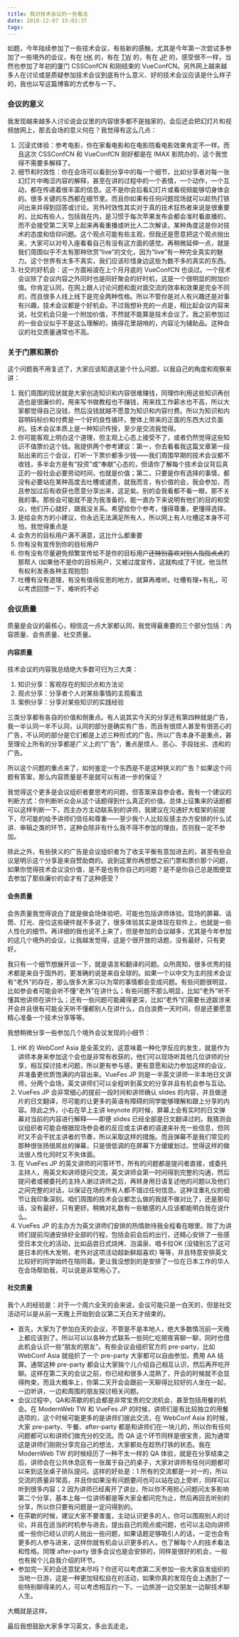 ```yaml
---
title: 我对技术会议的一些看法
date: 2018-12-07 15:03:37
tags:
---
```


如题，今年陆续参加了一些技术会议，有些新的感触，尤其是今年第一次尝试多参加了一些境外的会议，有在 [HK](https://www.webconf.asia) 的，有在 [TW](https://modernweb.tw/2018/) 的，有在 [JP](https://vuefes.jp) 的，感受很不一样，当然也参加了年初的厦门 CSSConfCN 和刚结束的 VueConfCN。另外网上越来越多人在讨论或是质疑参加技术会议到底有什么意义、好的技术会议应该是什么样子的，我也以写这篇博客的方式参与一下。

<!-- more -->

### 会议的意义

我发现越来越多人讨论说会议里的内容很多都不是独家的，会后还会把幻灯片和视频放网上，那去会场的意义何在？我觉得有这么几点：

1. 沉浸式体验：参考电影，你在家看电影和在电影院看电影效果肯定不一样。而且这次 CSSConfCN 和 VueConfCN 刚好都是在 IMAX 影院办的，这个我觉得不需要多解释了。
2. 细节和时效性：你在会场可以看到分享中的每一个细节，比如分享者对每一张幻灯片中晦涩内容的解释，甚至在讲的过程中的一个表情，一个动作，一个互动，都在传递着很丰富的信息。这不是你会后看幻灯片或看视频能够切身体会的。很多关键的东西都在细节里。而且你如果有任何问题现场就可以趁热打铁问出来并得到回答或讨论。另外时效性其实对于真的技术狂热者来说是很重要的，比如有些人，包括我在内，是习惯于每次苹果发布会都会准时看直播的，而不会接受第二天早上起来再看重播或听比人二次解读，某种角度这是你对技术的态度和信仰问题。这个观点可能有些主观，但我还是愿意把这个观点抛出来，大家可以对号入座看看自己有没有这方面的感觉。再稍微延伸一点，就是我们周围似乎不太有那种欣赏“live”的文化，因为“live”有一种完全真实的魅力。这个世界有太多不真实，我们应该珍惜身边这些为数不多的真实的东西。
3. 社交的好机会：这一方面裕波在上个月月底的 VueConfCN 也谈过。一个技术会议除了会议内容之外同时也是同好聚会的好时机，这是一个很明显的附加价值。你肯定认同，在网上跟人讨论问题和面对面交流的效率和效果是完全不同的，而且很多人线上线下是完全两种性格。所以不管你是对人有兴趣还是对事有兴趣，技术会议都是个好机会。不过我想补充的一点是，相比起会议内容来说，社交机会只是一个附加价值，不然就不能算是技术会议了。我之前参加过的一些会议似乎不是这么理解的，搞得花里胡哨的，内容沦为辅助品。这种会议的社交质量通常也不高。

### 关于门票和票价

这个问题我不用复述了，大家应该知道这是个什么问题，以我自己的角度和观察来讲：

1. 我们周围的现状就是大家创造知识和内容很难赚钱，同理你利用这些知识再创造也是很廉价的，用来写书做教程也不赚钱，用来找工作薪水也不高，所以大家都觉得自己没钱，然后没钱就越不愿意为知识和内容付费。所以为知识和内容明码标价和付费是一个好的良性循环。整体上带来的正面的东西大过负面的。技术会议本质上是一种知识传授，至少是交流我觉得。
2. 你可能客观上明白这个道理，但主观上心态上接受不了，或者仍然觉得这些知识不值票价这个钱。我提供两个参考建议：第一，你去看看我这篇文章第一段贴出来的三个会议，打听一下票价都多少钱——我们周围早期的技术会议都不收钱，多半会方是有“投资”或“奉献”心态的，但请你了解每个技术会议背后真正的一般社会必要劳动时间，也就是价值；第二，只要是你有选择的事情，都没有必要站在某种高度去吐槽或谴责，就我而言，有价值的会，我会参加，而且参加过后有收获也愿意分享出来，这足矣。别的会我看都不看一眼，那不关我的事。那些会可能就不是为我准备的，能一直办下来说明有他们的目的和受众，他们开心就好，跟我没关系。希望给你个参考，懂得尊重，更懂得选择。
3. 是给会务方的小建议，你永远无法满足所有人，所以网上有人吐槽这本身不可怕，我觉得重点是
  1. 会务方的目标用户满不满意，这比什么都重要
  2. 你有没有宣传到你的目标用户
  3. 你有没有尽量避免频繁宣传给不是你的目标用户<s>还特别喜欢对别人指指点点</s>的那帮人 (如果他不是你的目标用户，又被过度宣传，这就构成了干扰，他当然有权利发表各种主观抱怨)
  4. 吐槽有没有道理，有没有值得反思的地方，就算再难听。吐槽有理+有礼，可以考虑回馈一下，难听的不必

### 会议质量

质量是会议的最核心，相信这一点大家都认同，我觉得最重要的三个部分包括：内容质量、会务质量、社交质量。

#### 内容质量

技术会议的内容我总结绝大多数可归为三大类：

1. 知识分享：客观存在的知识点和方法论
2. 观点分享：分享者个人对某些事情的主观看法
3. 案例分享：分享对某些知识的实践经验

三类分享都有各自的价值和侧重点。有人说其实今天的分享还有第四种就是广告，我一半认同一半不认同，认同的部分是确实有广告，而且有很烦人甚至有很恶心的广告，不认同的部分是它们都是上述三种形式的广告。所以广告本身不是重点，甚至理论上所有的分享都是广义上的“广告”，重点是烦人、恶心、手段拙劣、违和的广告。

所以这个问题的重点来了，如何鉴定一个东西是不是这种狭义的广告？如果这个问题有答案，那么内容质量是不是就可以有进一步的保证？

我觉得这个更多是会议组织者要思考的问题，但答案来自参会者。我有一个建议的判断方式：你判断听众会从这个话题得到什么真正的价值。总体上征集来的话题都可以这样判断一下，而主办方主动联系到的讲师，我建议在沟通好大框架的前提下，尽可能的给予讲师们信任和尊重——至少我个人比较反感主办方安排的什么试讲、审稿之类的环节，这种会除非有什么我不得不参加的理由，否则我一定不参加。

除此之外，有些狭义的广告是会议组织者为了收支平衡有意加进去的，甚至有些会议是明示这个分享是来自赞助商的。说到这里你再想想之前门票和票价那个问题，如果你觉得技术会议没价值，是不是也有你自己的问题？是不是你自己总是图便宜去参加了那些廉价的会才有了这种感受？

#### 会务质量

会务质量我觉得说白了就是做会场体验吧，可能也包括讲师体验。现场的屏幕、话筒、灯光、座位这些硬件就不多说了，很多体验其实是体现在软件上，也就是一些人性化的细节。再详细的我也说不上来了，但是参加的会议越多，尤其是今年参加的这几个境外的会议，让我越发觉得，这是个很开放的话题，没有最好，只有更好。

我只有一个细节想展开谈一下，就是语言和翻译的问题。众所周知，很多优秀的技术都是来自于国外的，更准确的说是来自全球的。如果一个以中文为主的技术会议有“老外”的存在，那么很多大家习以为常的事情都会变成问题。有些问题很明显，比如参会者可能会听不懂“老外”在讲什么；有些问题不那么明显，比如“老外”听不懂其他讲师在讲什么；还有一些问题可能藏得更深，比如“老外”们需要长途跋涉来开会并且很有可能全天听不懂都别人在讲什么，白白浪费一天时间，但是还要愿意精心准备一个技术分享等等。

我想稍微分享一些参加几个境外会议发现的小细节：

1. HK 的 WebConf Asia 是全英文的，这意味着一种化学反应的发生，就是作为讲师本身来参加这个会也是非常有收获的，他们可以现场听其他几位讲师的分享，相互探讨技术问题，所以更有参与感，更有意愿和动力参加这样的会议，并准备更优质饱满的内容出来。VueFes JP 则是一半英文讲师一半本地日文讲师，分两个会场，英文讲师们可以全程听到英文的分享并且有机会参与互动。
2. VueFes JP 会非常细心的提前一段时间和讲师确认 slides 的内容，并且做逐片的日文翻译，尽可能的让更多的英语有障碍的同学能够理解和跟上分享的内容。除此之外，小右在早上主讲 keynote 的时候，屏幕上会有实时的日文弹幕对当前的内容进行解释——即便 slides 已经全部是日文翻译过的。我猜测会议组织者可能会根据现场参会者的反应或主讲者的语速来补充一些信息，但同时又不会干扰主讲者的节奏，所以采取这样的措施。而且弹幕不是我们常见的那种很张扬很屌丝的弹幕，只是很低调的在屏幕下方缓缓划过。觉得这样的做法很人性化同时又不失体面。
3. 在 VueFes JP 的英文讲师的问答环节，所有的问题都是提问者直接，或委托主持人，用英文和讲师提问交流，英文讲师会第一时间得到完整的沟通，然后提问者或被委托的主持人谢过讲师之后，再转身用日语复述他的问题以及他们之间完整的对话，以保证在场的所有人都不错过任何信息。这种注重礼仪的细节让我印象深刻。咱们周围的技术会议都怎么做的我就不做对比了，还是那句话，没有最好，只有更好。稍微对礼数有一些敏感的人应该都能明白我在说什么。
4. VueFes JP 的主办方为英文讲师们安排的热情款待我全程看在眼里。除了为讲师们提前沟通安排好全部的行程，包括会前会后的出行，还精心安排了一些感受日本文化的活动，比如品尝日式烧烤、泡温泉、唱卡拉OK (没错别忘了这可是日本的伟大发明，老外对这项活动超新鲜超喜欢) 等等，并且特意安排英文比较好的同学始终在陪同着。更让我没想到的是安排了一位在日本工作的华人在会场帮助我，可以说是非常用心了。

#### 社交质量

我个人的经验是：对于一个周六全天的会来说，会议可能只是一白天的，但是社交活动可以是从前一天晚上开始到会议第二天白天才结束的。

* 首先，大家为了参加白天的会议，不管是不是本地人，绝大多数情况前一天晚上都应该到了。所以可以以各种方式联系一些同仁吃顿夜宵聊一聊，同时也借此机会认识一些“朋友的朋友”。有些会议会组织官方的 pre-party，比如 WebConf Asia 就组织了一个 pre-party 大家都可以自由参加，费用 AA 结算。通常这种 pre-party 都会让大家挨个儿介绍自己相互认识，然后再开吃开聊。这样在第二天的会议之前，你已经和很多人混熟了，开会的时候就不会显得拘束，而且大概率上，你第二天开会会跟前一天聊得比较好的人坐在一起，一边听讲，一边和周围的朋友探讨相关问题。
* 会议过程中，QA和茶歇的机会都是非常宝贵的交流机会，甚至包括用餐的机会。在 ModernWeb TW 和 VueFes JP 的时候，讲师们是有比较独立的用餐选项的，这个时候可能更多的是讲师们彼此交流，在 WebConf Asia 的时候，大家 pre-party、午餐、after-party 都是和讲师们在一块儿的，所以你有任何问题都可以和讲师们做充分的交流。而 QA 这个环节同样是很宝贵，因为通常这是讲师们刚刚分享完自己的想法，大家都处在趁热打铁的状态。我在 ModernWeb TW 的时候经历了一种不太一样的 QA 体验，就是在分享结束之后，讲师会在公共休息区有一张属于自己的桌子，大家对讲师有任何问题都可以来到这张桌子排队提问。这样的好处是：1 所有的交流都是一对一的，所以交流的质量非常高，并且你如果没有问题要问也可以站在边上旁听，同样可以听到很多内容；2 因为讲师已经离开了讲台，所以你不用担心问题问太多影响第二个分享，基本上每一位讲师都是等大家全都问完为止，然后再回去听别的分享，所以你只要有问题是一定问得到的。
* 在茶歇的时候，建议大家不要害羞，主动认识更多的人，你可以围观别人的讨论，并且在适当的时机参与进去，提出自己的观点或问题，也可以主动向讲师或一些你已经认识的人抛出一些问题，如果话题足够吸引人的话，一定也会有更多的人参与进来，这样你就有机会认识更多的人，也了解每个人的技术看法和性格。同理 after-party 很多会议也是会安排的，同样是很好的机会，一般也有挨个儿自我介绍的环节。
* 参加完一天的会还意犹未尽吗？你还可以考虑第二天参加一些大家自发组织的当地一日游，这是一种更加轻松自在的活动，如果你真的发现在会上遇到了一些特别聊得来的人，可以考虑相互约一下。一边旅游一边交朋友一边聊技术聊人生。

大概就是这样。

最后我想鼓励大家多学习英文，多出去走走。
